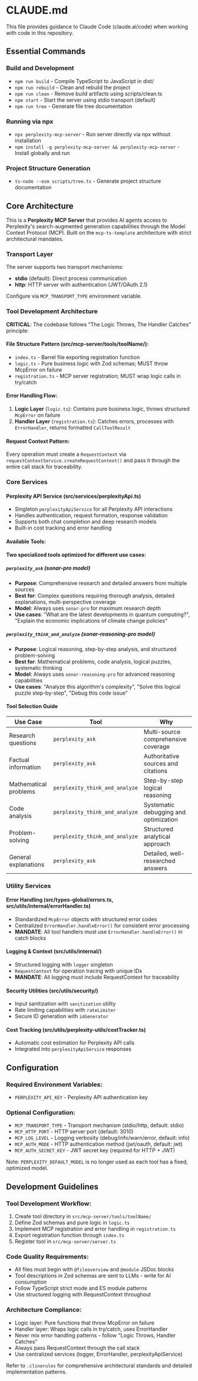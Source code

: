# CLAUDE.md

This file provides guidance to Claude Code (claude.ai/code) when working with code in this repository.

## Essential Commands

### Build and Development
- `npm run build` - Compile TypeScript to JavaScript in dist/
- `npm run rebuild` - Clean and rebuild the project 
- `npm run clean` - Remove build artifacts using scripts/clean.ts
- `npm start` - Start the server using stdio transport (default)
- `npm run tree` - Generate file tree documentation

### Running via npx
- `npx perplexity-mcp-server` - Run server directly via npx without installation
- `npm install -g perplexity-mcp-server && perplexity-mcp-server` - Install globally and run

### Project Structure Generation
- `ts-node --esm scripts/tree.ts` - Generate project structure documentation

## Core Architecture

This is a **Perplexity MCP Server** that provides AI agents access to Perplexity's search-augmented generation capabilities through the Model Context Protocol (MCP). Built on the `mcp-ts-template` architecture with strict architectural mandates.

### Transport Layer
The server supports two transport mechanisms:
- **stdio** (default): Direct process communication 
- **http**: HTTP server with authentication (JWT/OAuth 2.1)

Configure via `MCP_TRANSPORT_TYPE` environment variable.

### Tool Development Architecture

**CRITICAL**: The codebase follows "The Logic Throws, The Handler Catches" principle:

#### File Structure Pattern (src/mcp-server/tools/toolName/):
- `index.ts` - Barrel file exporting registration function
- `logic.ts` - Pure business logic with Zod schemas; MUST throw McpError on failure
- `registration.ts` - MCP server registration; MUST wrap logic calls in try/catch

#### Error Handling Flow:
1. **Logic Layer** (`logic.ts`): Contains pure business logic, throws structured `McpError` on failure
2. **Handler Layer** (`registration.ts`): Catches errors, processes with `ErrorHandler`, returns formatted `CallToolResult`

#### Request Context Pattern:
Every operation must create a `RequestContext` via `requestContextService.createRequestContext()` and pass it through the entire call stack for traceability.

### Core Services

#### Perplexity API Service (src/services/perplexityApi.ts)
- Singleton `perplexityApiService` for all Perplexity API interactions
- Handles authentication, request formation, response validation
- Supports both chat completion and deep research models
- Built-in cost tracking and error handling

#### Available Tools:

**Two specialized tools optimized for different use cases:**

##### `perplexity_ask` (sonar-pro model)
- **Purpose**: Comprehensive research and detailed answers from multiple sources
- **Best for**: Complex questions requiring thorough analysis, detailed explanations, multi-perspective coverage
- **Model**: Always uses `sonar-pro` for maximum research depth
- **Use cases**: "What are the latest developments in quantum computing?", "Explain the economic implications of climate change policies"

##### `perplexity_think_and_analyze` (sonar-reasoning-pro model)
- **Purpose**: Logical reasoning, step-by-step analysis, and structured problem-solving
- **Best for**: Mathematical problems, code analysis, logical puzzles, systematic thinking
- **Model**: Always uses `sonar-reasoning-pro` for advanced reasoning capabilities
- **Use cases**: "Analyze this algorithm's complexity", "Solve this logical puzzle step-by-step", "Debug this code issue"

#### Tool Selection Guide

| Use Case | Tool | Why |
|----------|------|-----|
| Research questions | `perplexity_ask` | Multi-source comprehensive coverage |
| Factual information | `perplexity_ask` | Authoritative sources and citations |
| Mathematical problems | `perplexity_think_and_analyze` | Step-by-step logical reasoning |
| Code analysis | `perplexity_think_and_analyze` | Systematic debugging and optimization |
| Problem-solving | `perplexity_think_and_analyze` | Structured analytical approach |
| General explanations | `perplexity_ask` | Detailed, well-researched answers |

### Utility Services

#### Error Handling (src/types-global/errors.ts, src/utils/internal/errorHandler.ts)
- Standardized `McpError` objects with structured error codes
- Centralized `ErrorHandler.handleError()` for consistent error processing
- **MANDATE**: All tool handlers must use `ErrorHandler.handleError()` in catch blocks

#### Logging & Context (src/utils/internal/)
- Structured logging with `logger` singleton
- `RequestContext` for operation tracing with unique IDs
- **MANDATE**: All logging must include RequestContext for traceability

#### Security Utilities (src/utils/security/)
- Input sanitization with `sanitization` utility
- Rate limiting capabilities with `rateLimiter`
- Secure ID generation with `idGenerator`

#### Cost Tracking (src/utils/perplexity-utils/costTracker.ts)
- Automatic cost estimation for Perplexity API calls
- Integrated into `perplexityApiService` responses

## Configuration

### Required Environment Variables:
- `PERPLEXITY_API_KEY` - Perplexity API authentication key

### Optional Configuration:
- `MCP_TRANSPORT_TYPE` - Transport mechanism (stdio/http, default: stdio)
- `MCP_HTTP_PORT` - HTTP server port (default: 3010)
- `MCP_LOG_LEVEL` - Logging verbosity (debug/info/warn/error, default: info)
- `MCP_AUTH_MODE` - HTTP authentication method (jwt/oauth, default: jwt)
- `MCP_AUTH_SECRET_KEY` - JWT secret key (required for HTTP + JWT)

Note: `PERPLEXITY_DEFAULT_MODEL` is no longer used as each tool has a fixed, optimized model.

## Development Guidelines

### Tool Development Workflow:
1. Create tool directory in `src/mcp-server/tools/toolName/`
2. Define Zod schemas and pure logic in `logic.ts`
3. Implement MCP registration and error handling in `registration.ts`  
4. Export registration function through `index.ts`
5. Register tool in `src/mcp-server/server.ts`

### Code Quality Requirements:
- All files must begin with `@fileoverview` and `@module` JSDoc blocks
- Tool descriptions in Zod schemas are sent to LLMs - write for AI consumption
- Follow TypeScript strict mode and ES module patterns
- Use structured logging with RequestContext throughout

### Architecture Compliance:
- Logic layer: Pure functions that throw McpError on failure
- Handler layer: Wraps logic calls in try/catch, uses ErrorHandler
- Never mix error handling patterns - follow "Logic Throws, Handler Catches"
- Always pass RequestContext through the call stack
- Use centralized services (logger, ErrorHandler, perplexityApiService)

Refer to `.clinerules` for comprehensive architectural standards and detailed implementation patterns.